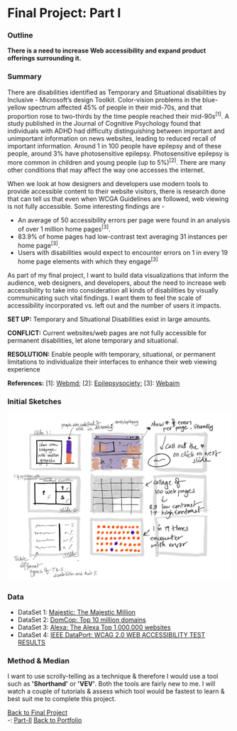 # Final Project: Part I
### Outline

**There is a need to increase Web accessibility and expand product offerings surrounding it.**

### Summary

There are disabilities identified as Temporary and Situational disabilities by Inclusive - Microsoft’s design Toolkit. Color-vision problems in the blue-yellow spectrum affected 45% of people in their mid-70s, and that proportion rose to two-thirds by the time people reached their mid-90s<sup>[1]</sup>. A study published in the Journal of Cognitive Psychology found that individuals with ADHD had difficulty distinguishing between important and unimportant information on news websites, leading to reduced recall of important information. Around 1 in 100 people have epilepsy and of these people, around 3% have photosensitive epilepsy. Photosensitive epilepsy is more common in children and young people (up to 5%)<sup>[2]</sup>. There are many other conditions that may affect the way one accesses the internet.

When we look at how designers and developers use modern tools to provide accessible content to their website visitors, there is research done that can tell us that even when WCGA Guidelines are followed, web viewing is not fully accessible. Some interesting findings are - 

* An average of 50 accessibility errors per page were found in an analysis of over 1 million home pages<sup>[3]</sup>.
* 83.9% of home pages had low-contrast text averaging 31 instances per home page<sup>[3]</sup>.
* Users with disabilities would expect to encounter errors on 1 in every 19 home page elements with which they engage<sup>[3]</sup>

As part of my final project, I want to build data visualizations that inform the audience, web designers, and developers, about the need to increase web accessibility to take into consideration all kinds of disabilities by visually communicating such vital findings. I want them to feel the scale of accessibility incorporated vs. left out and the number of users it impacts. 

**SET UP:** Temporary and Situational Disabilities exist in large amounts.

**CONFLICT:** Current websites/web pages are not fully accessible for permanent disabilities, let alone temporary and situational. 

**RESOLUTION:** Enable people with temporary, situational, or permanent limitations to individualize their interfaces to enhance their web viewing experience

**References:**
[1]: [Webmd](https://www.webmd.com/healthy-aging/staying-healthy#:~:text=Color%2Dvision%20problems%20in%20the,with%20the%20red%2Dgreen%20spectrum);
[2]: [Epilepsysociety](https://epilepsysociety.org.uk/about-epilepsy/epileptic-seizures/seizure-triggers/photosensitive-epilepsy);
[3]: [Webaim](https://webaim.org/projects/million/)


### Initial Sketches
![InitialSketch](InitialSketch.jpg)

### Data
- DataSet 1: [Majestic: The Majestic Million](https://majestic.com/reports/majestic-million)
- DataSet 2: [DomCop: Top 10 million domains](https://www.domcop.com/top-10-million-domains)
- DataSet 3: [Alexa: The Alexa Top 1,000,000 websites](Alexa.com/topsites)
- DataSet 4: [IEEE DataPort: WCAG 2.0 WEB ACCESSIBILITY TEST RESULTS](https://ieee-dataport.org/documents/wcag-20-web-accessibility-test-results#files)

### Method & Median
I want to use scrolly-telling as a technique & therefore I would use a tool such as **'Shorthand'** or **'VEV'**.  Both the tools are fairly new to me.  I will watch a couple of tutorials & assess which tool would be fastest to learn & best suit me to complete this project.


[Back to Final Project](final_project_MishPatel.md)<br> -: [Part-II](Final_Part_2.md)
[Back to Portfolio](https://misarip.github.io/Mish_Portfolio/)
